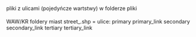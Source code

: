 ####
pliki z ulicami (pojedyńcze wartstwy) w folderze pliki

####
WAW/KR foldery miast
street_.shp = ulice:
primary
primary_link
secondary
secondary_link
tertiary
tertiary_link

####


